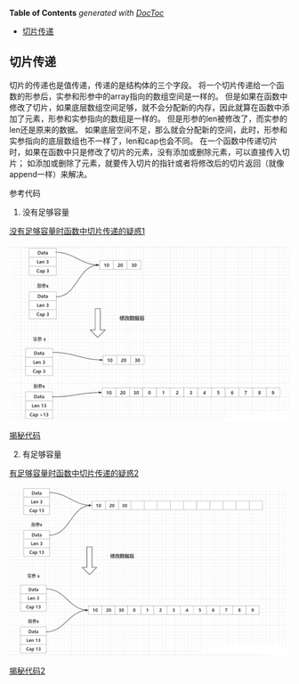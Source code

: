 <!-- START doctoc generated TOC please keep comment here to allow auto update -->
<!-- DON'T EDIT THIS SECTION, INSTEAD RE-RUN doctoc TO UPDATE -->
**Table of Contents**  *generated with [DocToc](https://github.com/thlorenz/doctoc)*

- [切片传递](#%E5%88%87%E7%89%87%E4%BC%A0%E9%80%92)

<!-- END doctoc generated TOC please keep comment here to allow auto update -->



## 切片传递

切片的传递也是值传递，传递的是结构体的三个字段。
将一个切片传递给一个函数的形参后，实参和形参中的array指向的数组空间是一样的。
但是如果在函数中修改了切片，如果底层数组空间足够，就不会分配新的内存，因此就算在函数中添加了元素，形参和实参指向的数组是一样的。
但是形参的len被修改了，而实参的len还是原来的数据。
如果底层空间不足，那么就会分配新的空间，此时，形参和实参指向的底层数组也不一样了，len和cap也会不同。
在一个函数中传递切片时，如果在函数中只是修改了切片的元素，没有添加或删除元素，可以直接传入切片；
如添加或删除了元素，就要传入切片的指针或者将修改后的切片返回（就像append一样）来解决。

参考代码

1. 没有足够容量

[没有足够容量时函数中切片传递的疑惑1](chapter05_slice_n_array/02_slice_pass/01_slice_pass_confusition_without_enough_cap/main.go)

![](.img/slice_pass.png)

[揭秘代码](chapter05_slice_n_array/02_slice_pass/02_slice_pass_reality_without_enough_cap/main.go)

2. 有足够容量

[有足够容量时函数中切片传递的疑惑2](chapter05_slice_n_array/02_slice_pass/03_slice_pass_confusition_fix_with_enough_cap)

![](.img/slice_pass2.png)

[揭秘代码2](chapter05_slice_n_array/02_slice_pass/04_slice_pass_confusition_with_enough_cap)
